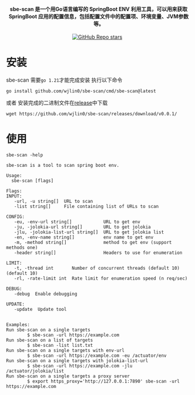 <h4 align="center"> sbe-scan 是一个用Go语言编写的 SpringBoot ENV 利用工具，可以用来获取 SpringBoot 应用的配置信息，包括配置文件中的配置项、环境变量、JVM参数等。 </h4>
<p align="center">
<a href="https://github.com/wjlin0/sbe-scan/releases/"><img src="https://img.shields.io/github/release/wjlin0/sbe-scan" alt=""></a> 
<a href="https://github.com/wjlin0/sbe-scan" ><img alt="GitHub Repo stars" src="https://img.shields.io/github/stars/wjlin0/sbe-scan"></a>
<a href="https://github.com/wjlin0/sbe-scan/releases"><img src="https://img.shields.io/github/downloads/wjlin0/sbe-scan/total" alt=""></a> 
<a href="https://github.com/wjlin0/sbe-scan"><img src="https://img.shields.io/github/last-commit/wjlin0/sbe-scan" alt=""></a> 
<a href="https://blog.wjlin0.com/"><img src="https://img.shields.io/badge/wjlin0-blog-green" alt=""></a>
</p>

# 安装

sbe-scan 需要`go 1.21`才能完成安装 执行以下命令

```shell
go install github.com/wjlin0/sbe-scan/cmd/sbe-scan@latest
```
或者
安装完成的二进制文件在[release](https://github.com/wjlin0/sbe-scan/releases)中下载
```shell
wget https://github.com/wjlin0/sbe-scan/releases/download/v0.0.1/
```

# 使用
```shell
sbe-scan -help
```
```text
sbe-scan is a tool to scan spring boot env.

Usage:
  sbe-scan [flags]

Flags:
INPUT:
   -url, -u string[]  URL to scan
   -list string[]     File containing list of URLs to scan

CONFIG:
   -eu, -env-url string[]            URL to get env
   -ju, -jolokia-url string[]        URL to get jolokia
   -jlu, -jolokia-list-url string[]  URL to get jolokia list
   -en, -env-name string[]           env name to get env
   -m, -method string[]              method to get env (support methods one)
   -header string[]                  Headers to use for enumeration

LIMIT:
   -t, -thread int       Number of concurrent threads (default 10) (default 10)
   -rl, -rate-limit int  Rate limit for enumeration speed (n req/sec)

DEBUG:
   -debug  Enable debugging

UPDATE:
   -update  Update tool


Examples:
Run sbe-scan on a single targets
        $ sbe-scan -url https://example.com
Run sbe-scan on a list of targets
        $ sbe-scan -list list.txt
Run sbe-scan on a single targets with env-url
        $ sbe-scan -url https://example.com -eu /actuator/env
Run sbe-scan on a single targets with jolokia-list-url
        $ sbe-scan -url https://example.com -jlu /actuator/jolokia/list
Run sbe-scan on a single targets a proxy server
        $ export https_proxy='http://127.0.0.1:7890' sbe-scan -url https://example.com 
```